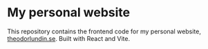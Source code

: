 # My personal website

This repository contains the frontend code for my personal website, [theodorlundin.se](https://theodorlundin.se). Built with React and Vite.
